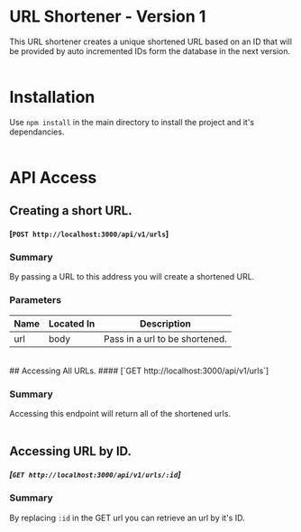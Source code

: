 # URL Shortener - Version 1
This URL shortener creates a unique shortened URL based on an ID that will be provided by auto incremented IDs form the database in the next version.
<br>
<br>
# Installation
Use `npm install` in the main directory to install the project and it's dependancies.
<br>
<br>
# API Access

## Creating a short URL.
#### [`POST http://localhost:3000/api/v1/urls`]

### Summary
By passing a URL to this address you will create a shortened URL. 

### Parameters
  Name  |  Located In  |  Description
--------|--------------|-------------
   url  |     body     |  Pass in a url to be shortened.
<br>
## Accessing All URLs.
#### [`GET http://localhost:3000/api/v1/urls`]

### Summary
Accessing this endpoint will return all of the shortened urls.
<br>
<br>
## Accessing URL by ID.
##### [`GET http://localhost:3000/api/v1/urls/:id`]

### Summary
By replacing `:id` in the GET url you can retrieve an url by it's ID.